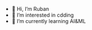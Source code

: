 - 👋 Hi, I’m Ruban
- 👀 I’m interested in cdding
- 🌱 I’m currently learning AI&ML
  


<!---
Ruban35/Ruban35 is a ✨ special ✨ repository because its `README.md` (this file) appears on your GitHub profile.
You can click the Preview link to take a look at your changes.
--->
